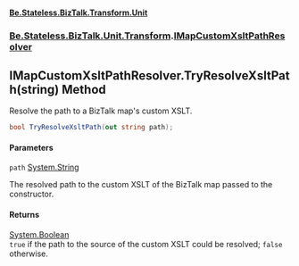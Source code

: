 #### [Be.Stateless.BizTalk.Transform.Unit](README.md 'README')
### [Be.Stateless.BizTalk.Unit.Transform](Be.Stateless.BizTalk.Unit.Transform.md 'Be.Stateless.BizTalk.Unit.Transform').[IMapCustomXsltPathResolver](IMapCustomXsltPathResolver.md 'Be.Stateless.BizTalk.Unit.Transform.IMapCustomXsltPathResolver')

## IMapCustomXsltPathResolver.TryResolveXsltPath(string) Method

Resolve the path to a BizTalk map's custom XSLT.

```csharp
bool TryResolveXsltPath(out string path);
```
#### Parameters

<a name='Be.Stateless.BizTalk.Unit.Transform.IMapCustomXsltPathResolver.TryResolveXsltPath(string).path'></a>

`path` [System.String](https://docs.microsoft.com/en-us/dotnet/api/System.String 'System.String')

The resolved path to the custom XSLT of the BizTalk map passed to the constructor.

#### Returns
[System.Boolean](https://docs.microsoft.com/en-us/dotnet/api/System.Boolean 'System.Boolean')  
`true` if the path to the source of the custom XSLT could be resolved; `false` otherwise.